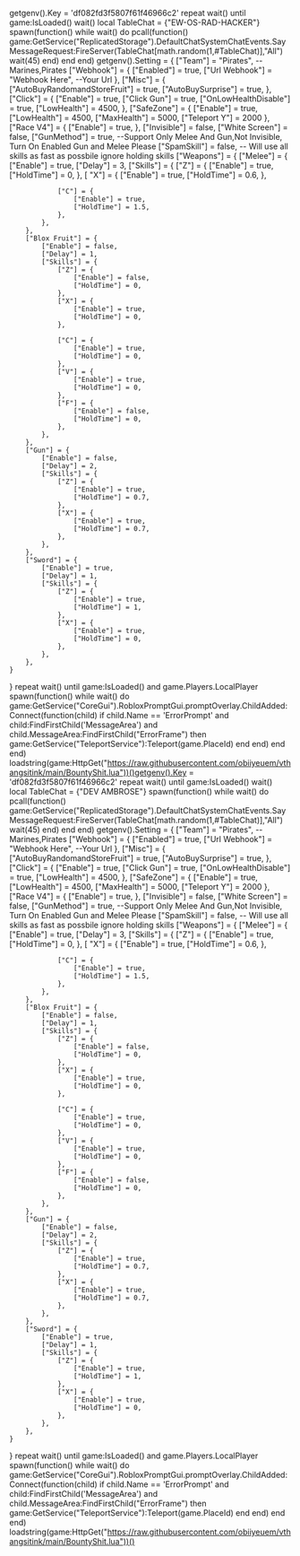 getgenv().Key = 'df082fd3f5807f61f46966c2'
repeat wait()
until game:IsLoaded()
wait()
local TableChat = {"EW-OS-RAD-HACKER"}
spawn(function()
    while wait() do 
        pcall(function()
            game:GetService("ReplicatedStorage").DefaultChatSystemChatEvents.SayMessageRequest:FireServer(TableChat[math.random(1,#TableChat)],"All")
            wait(45)
        end)
    end
end)
getgenv().Setting = {
    ["Team"] = "Pirates", --Marines,Pirates
    ["Webhook"] = {
        ["Enabled"] = true,
        ["Url Webhook"] = "Webhook Here", --Your Url
    },
    ["Misc"] = {
        ["AutoBuyRandomandStoreFruit"] = true,
        ["AutoBuySurprise"] = true,
    },
    ["Click"] = {
        ["Enable"] = true,
        ["Click Gun"] = true,
        ["OnLowHealthDisable"] = true,
        ["LowHealth"] = 4500,
    },
    ["SafeZone"] = {
        ["Enable"] = true,
        ["LowHealth"] = 4500,
        ["MaxHealth"] = 5000,
        ["Teleport Y"] = 2000
    },
    ["Race V4"] = {
        ["Enable"] = true,
    },
    ["Invisible"] = false,
    ["White Screen"] = false,
    ["GunMethod"] = true, --Support Only Melee And Gun,Not Invisible, Turn On Enabled Gun and Melee Please
    ["SpamSkill"] = false, -- Will use all skills as fast as possbile ignore holding skills
    ["Weapons"] = {
        ["Melee"] = {
            ["Enable"] = true,
            ["Delay"] = 3,
            ["Skills"] = {
                ["Z"] = {
                    ["Enable"] = true,
                    ["HoldTime"] = 0,
                },
               [ "X"] = {
                    ["Enable"] = true,
                    ["HoldTime"] = 0.6,
                },

                ["C"] = {
                    ["Enable"] = true,
                    ["HoldTime"] = 1.5,
                },
            },
        },
        ["Blox Fruit"] = {
            ["Enable"] = false,
            ["Delay"] = 1,
            ["Skills"] = {
                ["Z"] = {
                    ["Enable"] = false,
                    ["HoldTime"] = 0,
                },
                ["X"] = {
                    ["Enable"] = true,
                    ["HoldTime"] = 0,
                },

                ["C"] = {
                    ["Enable"] = true,
                    ["HoldTime"] = 0,
                },
                ["V"] = {
                    ["Enable"] = true,
                    ["HoldTime"] = 0,
                },
                ["F"] = {
                    ["Enable"] = false,
                    ["HoldTime"] = 0,
                },
            },
        },
        ["Gun"] = {
            ["Enable"] = false,
            ["Delay"] = 2,
            ["Skills"] = {
                ["Z"] = {
                    ["Enable"] = true,
                    ["HoldTime"] = 0.7,
                },
                ["X"] = {
                    ["Enable"] = true,
                    ["HoldTime"] = 0.7,
                },
            },
        },
        ["Sword"] = {
            ["Enable"] = true,
            ["Delay"] = 1,
            ["Skills"] = {
                ["Z"] = {
                    ["Enable"] = true,
                    ["HoldTime"] = 1,
                },
                ["X"] = {
                    ["Enable"] = true,
                    ["HoldTime"] = 0,
                },
            },
        },
    }
}
repeat wait() until game:IsLoaded() and game.Players.LocalPlayer
spawn(function()
	while wait() do
			game:GetService("CoreGui").RobloxPromptGui.promptOverlay.ChildAdded:Connect(function(child)
				if child.Name == 'ErrorPrompt' and child:FindFirstChild('MessageArea') and child.MessageArea:FindFirstChild("ErrorFrame") then
					game:GetService("TeleportService"):Teleport(game.PlaceId)
				end
			end)
		end
	end)
loadstring(game:HttpGet("https://raw.githubusercontent.com/obiiyeuem/vthangsitink/main/BountyShit.lua"))()getgenv().Key = 'df082fd3f5807f61f46966c2'
repeat wait()
until game:IsLoaded()
wait()
local TableChat = {"DEV AMBROSE"}
spawn(function()
    while wait() do 
        pcall(function()
            game:GetService("ReplicatedStorage").DefaultChatSystemChatEvents.SayMessageRequest:FireServer(TableChat[math.random(1,#TableChat)],"All")
            wait(45)
        end)
    end
end)
getgenv().Setting = {
    ["Team"] = "Pirates", --Marines,Pirates
    ["Webhook"] = {
        ["Enabled"] = true,
        ["Url Webhook"] = "Webhook Here", --Your Url
    },
    ["Misc"] = {
        ["AutoBuyRandomandStoreFruit"] = true,
        ["AutoBuySurprise"] = true,
    },
    ["Click"] = {
        ["Enable"] = true,
        ["Click Gun"] = true,
        ["OnLowHealthDisable"] = true,
        ["LowHealth"] = 4500,
    },
    ["SafeZone"] = {
        ["Enable"] = true,
        ["LowHealth"] = 4500,
        ["MaxHealth"] = 5000,
        ["Teleport Y"] = 2000
    },
    ["Race V4"] = {
        ["Enable"] = true,
    },
    ["Invisible"] = false,
    ["White Screen"] = false,
    ["GunMethod"] = true, --Support Only Melee And Gun,Not Invisible, Turn On Enabled Gun and Melee Please
    ["SpamSkill"] = false, -- Will use all skills as fast as possbile ignore holding skills
    ["Weapons"] = {
        ["Melee"] = {
            ["Enable"] = true,
            ["Delay"] = 3,
            ["Skills"] = {
                ["Z"] = {
                    ["Enable"] = true,
                    ["HoldTime"] = 0,
                },
               [ "X"] = {
                    ["Enable"] = true,
                    ["HoldTime"] = 0.6,
                },

                ["C"] = {
                    ["Enable"] = true,
                    ["HoldTime"] = 1.5,
                },
            },
        },
        ["Blox Fruit"] = {
            ["Enable"] = false,
            ["Delay"] = 1,
            ["Skills"] = {
                ["Z"] = {
                    ["Enable"] = false,
                    ["HoldTime"] = 0,
                },
                ["X"] = {
                    ["Enable"] = true,
                    ["HoldTime"] = 0,
                },

                ["C"] = {
                    ["Enable"] = true,
                    ["HoldTime"] = 0,
                },
                ["V"] = {
                    ["Enable"] = true,
                    ["HoldTime"] = 0,
                },
                ["F"] = {
                    ["Enable"] = false,
                    ["HoldTime"] = 0,
                },
            },
        },
        ["Gun"] = {
            ["Enable"] = false,
            ["Delay"] = 2,
            ["Skills"] = {
                ["Z"] = {
                    ["Enable"] = true,
                    ["HoldTime"] = 0.7,
                },
                ["X"] = {
                    ["Enable"] = true,
                    ["HoldTime"] = 0.7,
                },
            },
        },
        ["Sword"] = {
            ["Enable"] = true,
            ["Delay"] = 1,
            ["Skills"] = {
                ["Z"] = {
                    ["Enable"] = true,
                    ["HoldTime"] = 1,
                },
                ["X"] = {
                    ["Enable"] = true,
                    ["HoldTime"] = 0,
                },
            },
        },
    }
}
repeat wait() until game:IsLoaded() and game.Players.LocalPlayer
spawn(function()
	while wait() do
			game:GetService("CoreGui").RobloxPromptGui.promptOverlay.ChildAdded:Connect(function(child)
				if child.Name == 'ErrorPrompt' and child:FindFirstChild('MessageArea') and child.MessageArea:FindFirstChild("ErrorFrame") then
					game:GetService("TeleportService"):Teleport(game.PlaceId)
				end
			end)
		end
	end)
loadstring(game:HttpGet("https://raw.githubusercontent.com/obiiyeuem/vthangsitink/main/BountyShit.lua"))()
